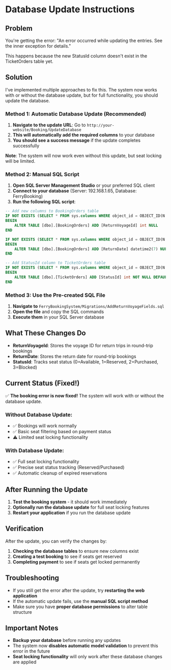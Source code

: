 # Database Update Instructions

## Problem
You're getting the error: "An error occurred while updating the entries. See the inner exception for details."

This happens because the new StatusId column doesn't exist in the TicketOrders table yet.

## Solution
I've implemented multiple approaches to fix this. The system now works with or without the database update, but for full functionality, you should update the database.

### Method 1: Automatic Database Update (Recommended)
1. **Navigate to the update URL**: Go to `http://your-website/Booking/UpdateDatabase`
2. **This will automatically add the required columns** to your database
3. **You should see a success message** if the update completes successfully

**Note**: The system will now work even without this update, but seat locking will be limited.

### Method 2: Manual SQL Script
1. **Open SQL Server Management Studio** or your preferred SQL client
2. **Connect to your database** (Server: 192.168.1.65, Database: FerryBooking)
3. **Run the following SQL script**:

```sql
-- Add new columns to BookingOrders table
IF NOT EXISTS (SELECT * FROM sys.columns WHERE object_id = OBJECT_ID(N'[dbo].[BookingOrders]') AND name = 'ReturnVoyageId')
BEGIN
    ALTER TABLE [dbo].[BookingOrders] ADD [ReturnVoyageId] int NULL
END

IF NOT EXISTS (SELECT * FROM sys.columns WHERE object_id = OBJECT_ID(N'[dbo].[BookingOrders]') AND name = 'ReturnDate')
BEGIN
    ALTER TABLE [dbo].[BookingOrders] ADD [ReturnDate] datetime2(7) NULL
END

-- Add StatusId column to TicketOrders table
IF NOT EXISTS (SELECT * FROM sys.columns WHERE object_id = OBJECT_ID(N'[dbo].[TicketOrders]') AND name = 'StatusId')
BEGIN
    ALTER TABLE [dbo].[TicketOrders] ADD [StatusId] int NOT NULL DEFAULT 0
END
```

### Method 3: Use the Pre-created SQL File
1. **Navigate to** `FerryBookingSystem/Migrations/AddReturnVoyageFields.sql`
2. **Open the file** and copy the SQL commands
3. **Execute them** in your SQL Server database

## What These Changes Do
- **ReturnVoyageId**: Stores the voyage ID for return trips in round-trip bookings
- **ReturnDate**: Stores the return date for round-trip bookings  
- **StatusId**: Tracks seat status (0=Available, 1=Reserved, 2=Purchased, 3=Blocked)

## Current Status (Fixed!)
✅ **The booking error is now fixed!** The system will work with or without the database update.

### Without Database Update:
- ✅ Bookings will work normally
- ✅ Basic seat filtering based on payment status
- ⚠️ Limited seat locking functionality

### With Database Update:
- ✅ Full seat locking functionality
- ✅ Precise seat status tracking (Reserved/Purchased)
- ✅ Automatic cleanup of expired reservations

## After Running the Update
1. **Test the booking system** - it should work immediately
2. **Optionally run the database update** for full seat locking features
3. **Restart your application** if you run the database update

## Verification
After the update, you can verify the changes by:
1. **Checking the database tables** to ensure new columns exist
2. **Creating a test booking** to see if seats get reserved
3. **Completing payment** to see if seats get locked permanently

## Troubleshooting
- If you still get the error after the update, try **restarting the web application**
- If the automatic update fails, use the **manual SQL script method**
- Make sure you have **proper database permissions** to alter table structure

## Important Notes
- **Backup your database** before running any updates
- The system now **disables automatic model validation** to prevent this error in the future
- **Seat locking functionality** will only work after these database changes are applied
